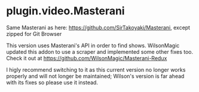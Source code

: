 # plugin.video.Masterani
Same Masterani as here: https://github.com/SirTakoyaki/Masterani, except zipped for Git Browser

This version uses Masterani's API in order to find shows.
WilsonMagic updated this addon to use a scraper and implemented some other fixes too. 
Check it out at https://github.com/WilsonMagic/Masterani-Redux

I higly recommend switching to it as this current version no longer works properly and will not longer be maintained; Wilson's version is far ahead with its fixes so please use it instead.
